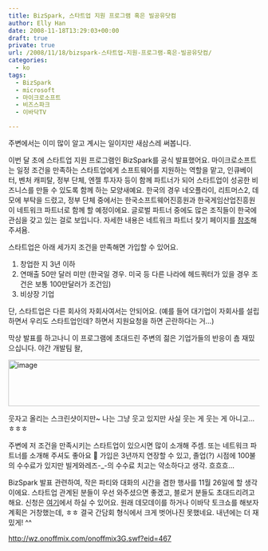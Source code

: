 ```yaml
---
title: BizSpark, 스타트업 지원 프로그램 혹은 빌공유닷컴
author: Elly Han
date: 2008-11-18T13:29:03+00:00
draft: true
private: true
url: /2008/11/18/bizspark-스타트업-지원-프로그램-혹은-빌공유닷컴/
categories:
  - ko
tags:
  - BizSpark
  - microsoft
  - 마이크로소프트
  - 비즈스파크
  - 이바닥TV

---
```

주변에서는 이미 많이 알고 계시는 일이지만 새삼스레 써봅니다.

  


이번 달 초에 스타트업 지원 프로그램인 BizSpark를 공식 발표했어요. 마이크로소프트는 일정 조건을 만족하는 스타트업에게 소프트웨어를 지원하는 역할을 맡고, 인큐베이터, 벤처 캐피탈, 정부 단체, 엔젤 투자자 등이 함께 파트너가 되어 스타트업이 성공한 비즈니스를 만들 수 있도록 함께 하는 모양새예요. 한국의 경우 네오플라이, 리트머스2, 데모에 부탁을 드렸고, 정부 단체 중에서는 한국소프트웨어진흥원과 한국게임산업진흥원이 네트워크 파트너로 함께 할 예정이에요. 글로벌 파트너 중에도 많은 조직들이 한국에 관심을 갖고 있는 걸로 보입니다. 자세한 내용은 네트워크 파트너 찾기 페이지를 [참조][1]해 주셔욤.

  


스타트업은 아래 세가지 조건을 만족해면 가입할 수 있어요.

  


1. 창업한 지 3년 이하  
2. 연매출 50만 달러 미만 (한국일 경우. 미국 등 다른 나라에 헤드쿼터가 있을 경우 조건은 보통 100만달러가 조건임)&nbsp;  
3. 비상장 기업

  


단, 스타트업은 다른 회사의 자회사여서는 안되어요. (예를 들어 대기업이 자회사를 설립하면서 우리도 스타트업인데? 하면서 지원요청을 하면 곤란하다는 거…)

  


막상 발표를 하고나니 이 프로그램에 초대드린 주변의 젊은 기업가들의 반응이 춈 재밌으십니다. 야간 개발팀 왈, 

  


<IMG title="image" style="border-width:0;" height="93" alt="image" src="https://i0.wp.com/ellysalley.com/wp-content/uploads/2008/11/11454785221.png?resize=644%2C93" width="644" border="0" data-recalc-dims="1" /> 

  


웃자고 올리는 스크린샷이지만~ 나는 그냥 웃고 있지만 사실 웃는 게 웃는 게 아니고…ㅎㅎㅎ

  


주변에 저 조건을 만족시키는 스타트업이 있으시면 많이 소개해 주셈. 또는 네트워크 파트너를 소개해 주셔도 좋아요 🙂 가입은 3년까지 연장할 수 있고, 졸업(?) 시점에 100불의 수수료가 있지만 빌게와레즈-_-의 수수료 치고는 약소하다고 생각. 흐흐흐…

  


BizSpark 발표 관련하여, 작은 파티와 대화의 시간을 겸한 행사를 11월 26일에 할 생각이에요. 스타트업 관계된 분들이 우선 와주셨으면 좋겠고, 블로거 분들도 초대드리려고 해요. 신청은 [여기][2]에서 하실 수 있어요. 원래 데모데이를 하거나 이바닥 토크쇼를 해보자 계획은 거창했는데, ㅎㅎ 결국 간담회 형식에서 크게 벗어나진 못했네요. 내년에는 더 재밌게! ^^

<http://wz.onoffmix.com/onoffmix3G.swf?eid=467>

 [1]: http://www.microsoft.com/bizspark/FindNetworkPartner.aspx
 [2]: http://www.onoffmix.com/e/melodeon/467